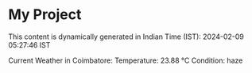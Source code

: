 # My Project

This content is dynamically generated in Indian Time (IST): 2024-02-09 05:27:46 IST


Current Weather in Coimbatore:
Temperature: 23.88 °C
Condition: haze
